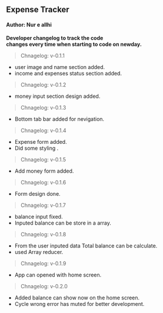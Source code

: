 ## Expense Tracker

#### Author: Nur e allhi

**Developer changelog to track the code </br> changes every time when starting to code on newday.**

> Chnagelog: v-0.1.1

- user image and name section added.
- income and expenses status section added.

> Chnagelog: v-0.1.2

- money input section design added.

> Chnagelog: v-0.1.3

- Bottom tab bar added for nevigation.

> Chnagelog: v-0.1.4

- Expense form added.
- Did some styling .

> Chnagelog: v-0.1.5

- Add money form added.

> Chnagelog: v-0.1.6

- Form design done.

> Chnagelog: v-0.1.7

- balance input fixed.
- Inputed balance can be store in a array.

> Chnagelog: v-0.1.8

- From the user inputed data Total balance can be calculate.
- used Array reducer.

> Chnagelog: v-0.1.9

- App can opened with home screen.

> Chnagelog: v-0.2.0

- Added balance can show now on the home screen.
- Cycle wrong error has muted for better development.
